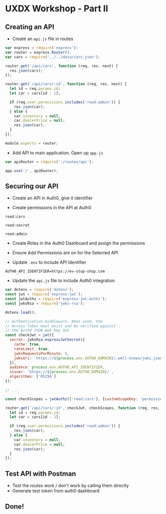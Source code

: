 # UXDX Workshop - Part II

## Creating an API

* Create an `api.js` file in routes

```js
var express = require('express');
var router = express.Router();
var cars = require('../../data/cars.json');

router.get('/api/cars', function (req, res, next) {
  res.json(cars);
});

router.get('/api/cars/:id', function (req, res, next) {
  let id = req.params.id;
  let car = cars[id - 1];

  if (req.user.permissions.includes('read:admin')) {
    res.json(car);
  } else {
    car.inventory = null;
    car.dealerPrice = null;
    res.json(car);
  }
});

module.exports = router;
```

* Add API to main application. Open up `app.js`

```js
var apiRouter = require('./routes/api');

app.use('/', apiRouter);
```

## Securing our API

* Create an API in Auth0, give it identifier

* Create permissions in the API at Auth0

```
read:cars

read:secret

read:admin
```

* Create Roles in the Auth0 Dashboard and assign the permissions

* Ensure Add Permissions are on for the Selected API

* Update `.env` to include API Identifier

```
AUTH0_API_IDENTIFIER=https://ev-stop-shop.com
```

* Update the `api.js` file to include Auth0 integration

```js
var dotenv = require('dotenv');
const jwt = require('express-jwt');
const jwtAuthz = require('express-jwt-authz');
const jwksRsa = require('jwks-rsa');

dotenv.load();

// Authentication middleware. When used, the
// Access Token must exist and be verified against
// the Auth0 JSON Web Key Set
const checkJwt = jwt({
  secret: jwksRsa.expressJwtSecret({
    cache: true,
    rateLimit: true,
    jwksRequestsPerMinute: 5,
    jwksUri: `https://${process.env.AUTH0_DOMAIN}/.well-known/jwks.json`
  }),
  audience: process.env.AUTH0_API_IDENTIFIER,
  issuer: `https://${process.env.AUTH0_DOMAIN}/`,
  algorithms: ['RS256']
});

// ...

const checkScopes = jwtAuthz(['read:cars'], {customScopeKey: 'permissions'});

router.get('/api/cars/:id', checkJwt, checkScopes, function (req, res, next) {
  let id = req.params.id;
  let car = cars[id - 1];

  if (req.user.permissions.includes('read:admin')) {
    res.json(car);
  } else {
    car.inventory = null;
    car.dealerPrice = null;
    res.json(car);
  }
});
```

## Test API with Postman

* Test the routes work / don't work by calling them directly
* Generate test token from auth0 dashboard

## Done!

